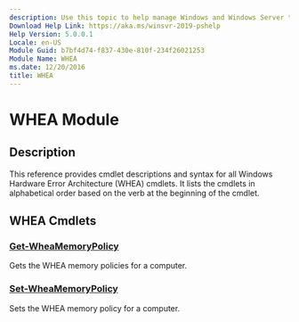 ```yaml
---
description: Use this topic to help manage Windows and Windows Server technologies with Windows PowerShell.
Download Help Link: https://aka.ms/winsvr-2019-pshelp
Help Version: 5.0.0.1
Locale: en-US
Module Guid: b7bf4d74-f837-430e-810f-234f26021253
Module Name: WHEA
ms.date: 12/20/2016
title: WHEA
---
```


# WHEA Module
## Description
This reference provides cmdlet descriptions and syntax for all Windows Hardware Error Architecture (WHEA) cmdlets. It lists the cmdlets in alphabetical order based on the verb at the beginning of the cmdlet.

## WHEA Cmdlets
### [Get-WheaMemoryPolicy](./Get-WheaMemoryPolicy.md)
Gets the WHEA memory policies for a computer.

### [Set-WheaMemoryPolicy](./Set-WheaMemoryPolicy.md)
Sets the WHEA memory policy for a computer.


